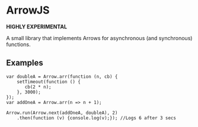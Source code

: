 ArrowJS
=======

**HIGHLY EXPERIMENTAL**

A small library that implements Arrows for asynchronous (and synchronous) functions.

Examples
--------

	var doubleA = Arrow.arr(function (n, cb) {
		setTimeout(function () {
		   cb(2 * n);
		}, 3000);
	});
	var addOneA = Arrow.arr(n => n + 1);

	Arrow.run(Arrow.next(addOneA, doubleA), 2)
		.then(function (v) {console.log(v);}); //Logs 6 after 3 secs